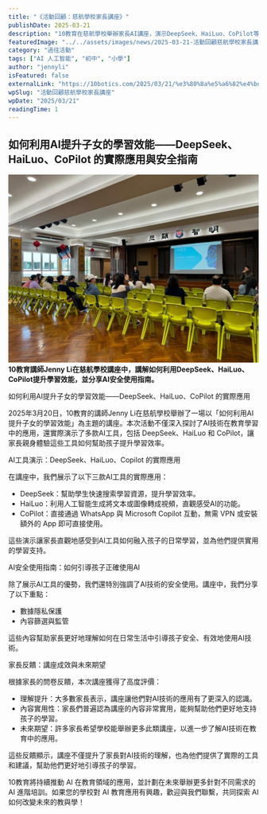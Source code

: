 ```yaml
---
title: "《活動回顧：慈航學校家長講座》"
publishDate: 2025-03-21
description: "10教育在慈航學校舉辦家長AI講座，演示DeepSeek、HaiLuo、CoPilot等AI工具實際應用，傳授如何利用AI提升子女學習效能與安全使用指南。"
featuredImage: "../../assets/images/news/2025-03-21-活動回顧慈航學校家長講座/image1.jpeg"
category: "過往活動"
tags: ["AI 人工智能", "初中", "小學"]
author: "jennyli"
isFeatured: false
externalLink: "https://10botics.com/2025/03/21/%e3%80%8a%e5%a6%82%e4%bd%95%e5%88%a9%e7%94%a8ai%e6%8f%90%e5%8d%87%e5%ad%b8%e7%bf%92%e6%95%88%e8%83%bd%e3%80%8b/"
wpSlug: "活動回顧慈航學校家長講座"
wpDate: "2025/03/21"
readingTime: 1
---
```


## 如何利用AI提升子女的學習效能——DeepSeek、HaiLuo、CoPilot 的實際應用與安全指南

![](../../assets/images/news/2025-03-21-活動回顧慈航學校家長講座/image2.jpeg)**10教育講師Jenny Li在慈航學校講座中，講解如何利用DeepSeek、HaiLuo、CoPilot提升學習效能，並分享AI安全使用指南。**

如何利用AI提升子女的學習效能——DeepSeek、HaiLuo、CoPilot 的實際應用

2025年3月20日，10教育的講師Jenny Li在慈航學校舉辦了一場以「如何利用AI提升子女的學習效能」為主題的講座。本次活動不僅深入探討了AI技術在教育學習中的應用，還實際演示了多款AI工具，包括 DeepSeek、HaiLuo 和 CoPilot，讓家長親身體驗這些工具如何幫助孩子提升學習效率。

AI工具演示：DeepSeek、HaiLuo、Copilot 的實際應用

在講座中，我們展示了以下三款AI工具的實際應用：

- DeepSeek：幫助學生快速搜索學習資源，提升學習效率。
- HaiLuo：利用人工智能生成將文本或圖像轉成視頻，直觀感受AI的功能。
- CoPilot：直接通過 WhatsApp 與 Microsoft Copilot 互動，無需 VPN 或安裝額外的 App 即可直接使用。

這些演示讓家長直觀地感受到AI工具如何融入孩子的日常學習，並為他們提供實用的學習支持。

AI安全使用指南：如何引導孩子正確使用AI

除了展示AI工具的優勢，我們還特別強調了AI技術的安全使用。講座中，我們分享了以下重點：

- 數據隱私保護
- 內容篩選與監管

這些內容幫助家長更好地理解如何在日常生活中引導孩子安全、有效地使用AI技術。

家長反饋：講座成效與未來期望

根據家長的問卷反饋，本次講座獲得了高度評價：

- 理解提升：大多數家長表示，講座讓他們對AI技術的應用有了更深入的認識。
- 內容實用性：家長們普遍認為講座的內容非常實用，能夠幫助他們更好地支持孩子的學習。
- 未來期望：許多家長希望學校能舉辦更多此類講座，以進一步了解AI技術在教育中的應用。

這些反饋顯示，講座不僅提升了家長對AI技術的理解，也為他們提供了實際的工具和建議，幫助他們更好地引導孩子的學習。

10教育將持續推動 AI 在教育領域的應用，並計劃在未來舉辦更多針對不同需求的 AI 進階培訓。如果您的學校對 AI 教育應用有興趣，歡迎與我們聯繫，共同探索 AI 如何改變未來的教與學！

